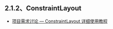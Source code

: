 ## 2.1.2、ConstraintLayout
- [项目需求讨论 — ConstraintLayout 详细使用教程](https://www.jianshu.com/p/abc6efc44c7d)